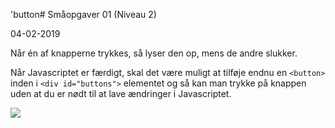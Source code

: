 'button# Småopgaver 01 (Niveau 2)

04-02-2019

Når én af knapperne trykkes, så lyser den op, mens de andre slukker.

Når Javascriptet er færdigt, skal det være muligt at tilføje endnu en `<button>` inden i `<div id="buttons">` elementet og så kan man trykke på knappen uden at du er nødt til at lave ændringer i Javascriptet.

![](Screenshots/Screenshot_Opgave_01_Niveau2.png)